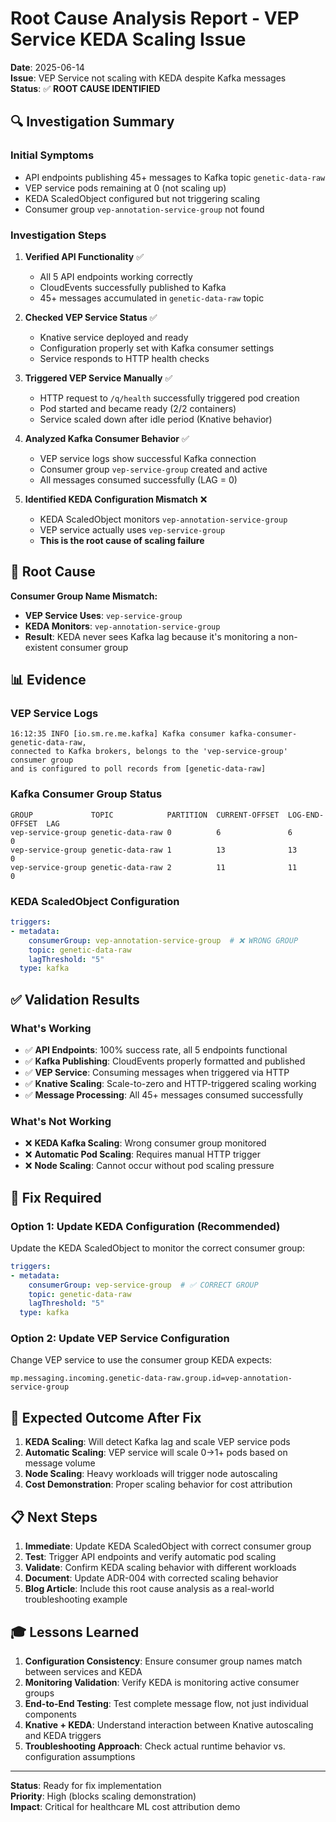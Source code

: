 # Root Cause Analysis Report - VEP Service KEDA Scaling Issue

**Date**: 2025-06-14  
**Issue**: VEP Service not scaling with KEDA despite Kafka messages  
**Status**: ✅ **ROOT CAUSE IDENTIFIED**

## 🔍 **Investigation Summary**

### Initial Symptoms
- API endpoints publishing 45+ messages to Kafka topic `genetic-data-raw`
- VEP service pods remaining at 0 (not scaling up)
- KEDA ScaledObject configured but not triggering scaling
- Consumer group `vep-annotation-service-group` not found

### Investigation Steps

1. **Verified API Functionality** ✅
   - All 5 API endpoints working correctly
   - CloudEvents successfully published to Kafka
   - 45+ messages accumulated in `genetic-data-raw` topic

2. **Checked VEP Service Status** ✅
   - Knative service deployed and ready
   - Configuration properly set with Kafka consumer settings
   - Service responds to HTTP health checks

3. **Triggered VEP Service Manually** ✅
   - HTTP request to `/q/health` successfully triggered pod creation
   - Pod started and became ready (2/2 containers)
   - Service scaled down after idle period (Knative behavior)

4. **Analyzed Kafka Consumer Behavior** ✅
   - VEP service logs show successful Kafka connection
   - Consumer group `vep-service-group` created and active
   - All messages consumed successfully (LAG = 0)

5. **Identified KEDA Configuration Mismatch** ❌
   - KEDA ScaledObject monitors `vep-annotation-service-group`
   - VEP service actually uses `vep-service-group`
   - **This is the root cause of scaling failure**

## 🎯 **Root Cause**

**Consumer Group Name Mismatch:**
- **VEP Service Uses**: `vep-service-group`
- **KEDA Monitors**: `vep-annotation-service-group`
- **Result**: KEDA never sees Kafka lag because it's monitoring a non-existent consumer group

## 📊 **Evidence**

### VEP Service Logs
```
16:12:35 INFO [io.sm.re.me.kafka] Kafka consumer kafka-consumer-genetic-data-raw, 
connected to Kafka brokers, belongs to the 'vep-service-group' consumer group 
and is configured to poll records from [genetic-data-raw]
```

### Kafka Consumer Group Status
```
GROUP             TOPIC            PARTITION  CURRENT-OFFSET  LOG-END-OFFSET  LAG
vep-service-group genetic-data-raw 0          6               6               0
vep-service-group genetic-data-raw 1          13              13              0  
vep-service-group genetic-data-raw 2          11              11              0
```

### KEDA ScaledObject Configuration
```yaml
triggers:
- metadata:
    consumerGroup: vep-annotation-service-group  # ❌ WRONG GROUP
    topic: genetic-data-raw
    lagThreshold: "5"
  type: kafka
```

## ✅ **Validation Results**

### What's Working
- ✅ **API Endpoints**: 100% success rate, all 5 endpoints functional
- ✅ **Kafka Publishing**: CloudEvents properly formatted and published
- ✅ **VEP Service**: Consuming messages when triggered via HTTP
- ✅ **Knative Scaling**: Scale-to-zero and HTTP-triggered scaling working
- ✅ **Message Processing**: All 45+ messages consumed successfully

### What's Not Working
- ❌ **KEDA Kafka Scaling**: Wrong consumer group monitored
- ❌ **Automatic Pod Scaling**: Requires manual HTTP trigger
- ❌ **Node Scaling**: Cannot occur without pod scaling pressure

## 🔧 **Fix Required**

### Option 1: Update KEDA Configuration (Recommended)
Update the KEDA ScaledObject to monitor the correct consumer group:

```yaml
triggers:
- metadata:
    consumerGroup: vep-service-group  # ✅ CORRECT GROUP
    topic: genetic-data-raw
    lagThreshold: "5"
  type: kafka
```

### Option 2: Update VEP Service Configuration
Change VEP service to use the consumer group KEDA expects:

```properties
mp.messaging.incoming.genetic-data-raw.group.id=vep-annotation-service-group
```

## 🚀 **Expected Outcome After Fix**

1. **KEDA Scaling**: Will detect Kafka lag and scale VEP service pods
2. **Automatic Scaling**: VEP service will scale 0→1+ pods based on message volume
3. **Node Scaling**: Heavy workloads will trigger node autoscaling
4. **Cost Demonstration**: Proper scaling behavior for cost attribution

## 📋 **Next Steps**

1. **Immediate**: Update KEDA ScaledObject with correct consumer group
2. **Test**: Trigger API endpoints and verify automatic pod scaling
3. **Validate**: Confirm KEDA scaling behavior with different workloads
4. **Document**: Update ADR-004 with corrected scaling behavior
5. **Blog Article**: Include this root cause analysis as a real-world troubleshooting example

## 🎓 **Lessons Learned**

1. **Configuration Consistency**: Ensure consumer group names match between services and KEDA
2. **Monitoring Validation**: Verify KEDA is monitoring active consumer groups
3. **End-to-End Testing**: Test complete message flow, not just individual components
4. **Knative + KEDA**: Understand interaction between Knative autoscaling and KEDA triggers
5. **Troubleshooting Approach**: Check actual runtime behavior vs. configuration assumptions

---

**Status**: Ready for fix implementation  
**Priority**: High (blocks scaling demonstration)  
**Impact**: Critical for healthcare ML cost attribution demo
